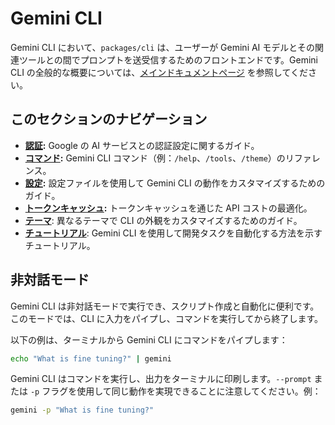 # Gemini CLI

Gemini CLI において、`packages/cli` は、ユーザーが Gemini AI モデルとその関連ツールとの間でプロンプトを送受信するためのフロントエンドです。Gemini CLI の全般的な概要については、[メインドキュメントページ](../index.md) を参照してください。

## このセクションのナビゲーション

- **[認証](./authentication.md):** Google の AI サービスとの認証設定に関するガイド。
- **[コマンド](./commands.md):** Gemini CLI コマンド（例：`/help`、`/tools`、`/theme`）のリファレンス。
- **[設定](./configuration.md):** 設定ファイルを使用して Gemini CLI の動作をカスタマイズするためのガイド。
- **[トークンキャッシュ](./token-caching.md):** トークンキャッシュを通じた API コストの最適化。
- **[テーマ](./themes.md)**: 異なるテーマで CLI の外観をカスタマイズするためのガイド。
- **[チュートリアル](tutorials.md)**: Gemini CLI を使用して開発タスクを自動化する方法を示すチュートリアル。

## 非対話モード

Gemini CLI は非対話モードで実行でき、スクリプト作成と自動化に便利です。このモードでは、CLI に入力をパイプし、コマンドを実行してから終了します。

以下の例は、ターミナルから Gemini CLI にコマンドをパイプします：

```bash
echo "What is fine tuning?" | gemini
```

Gemini CLI はコマンドを実行し、出力をターミナルに印刷します。`--prompt` または `-p` フラグを使用して同じ動作を実現できることに注意してください。例：

```bash
gemini -p "What is fine tuning?"
```